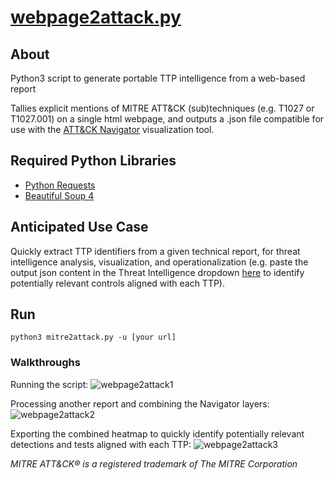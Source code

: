 # [webpage2attack.py](https://github.com/tropChaud/webpage2attack/blob/main/app/webpage2attack.py)

## About
Python3 script to generate portable TTP intelligence from a web-based report

Tallies explicit mentions of MITRE ATT&CK (sub)techniques (e.g. T1027 or T1027.001) on a single html webpage, and outputs a .json file compatible for use with the [ATT&CK Navigator](https://mitre-attack.github.io/attack-navigator/) visualization tool.

## Required Python Libraries
* [Python Requests](https://docs.python-requests.org/en/latest/user/install/#install)
* [Beautiful Soup 4](https://www.crummy.com/software/BeautifulSoup/bs4/doc/#installing-beautiful-soup)

## Anticipated Use Case
Quickly extract TTP identifiers from a given technical report, for threat intelligence analysis, visualization, and operationalization (e.g. paste the output json content in the Threat Intelligence dropdown [here](https://controlcompass.github.io/risk) to identify potentially relevant controls aligned with each TTP).

## Run
<code>python3 mitre2attack.py -u [your url]</code>

### Walkthroughs
Running the script:
![webpage2attack1](https://raw.githubusercontent.com/tropChaud/webpage2attack/main/docs/webpage2attack1.gif)

Processing another report and combining the Navigator layers:
![webpage2attack2](https://raw.githubusercontent.com/tropChaud/webpage2attack/main/docs/webpage2attack2.gif)

Exporting the combined heatmap to quickly identify potentially relevant detections and tests aligned with each TTP:
![webpage2attack3](https://raw.githubusercontent.com/tropChaud/webpage2attack/main/docs/webpage2attack3.gif)

*MITRE ATT&CK® is a registered trademark of The MITRE Corporation*
